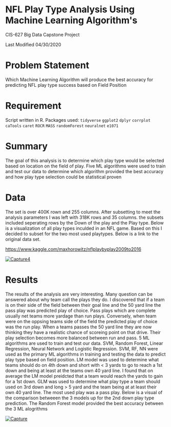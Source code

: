 # NFL Play Type Analysis Using Machine Learning Algorithm's

CIS-627 Big Data Capstone Project

Last Modified 04/30/2020


# Problem Statement

Which Machine Learning Algorithm will produce the best accuracy for predicting NFL play type success based on Field Position


# Requirement

Script written in R. Packages used: `tidyverse` `ggplot2` `dplyr` `corrplot` `caTools` `caret` `ROCR` `MASS` `randomForest` `neuralnet`
`e1071`


# Summary

The goal of this analysis is to determine which play type would be selected based on location on the field of play. Five ML algorithms were used to train and test our data to determine which algorithm provided the best accuracy and how play type selection could be statistical proven


# Data 
The set is over 400K rown and 255 columns. After subsetting to meet the analysis parameters I was left with 318K rows and 35 columns.
the subsets included seperating rows by the Down of the play and the Play type. Below is a visualization of all play types inculded in an NFL game. Based on this I decided to subset for the two most used playtypes. Below is a link to the original data set. 

https://www.kaggle.com/maxhorowitz/nflplaybyplay2009to2016

<a href="https://ibb.co/QrF5fFd"><img src="https://i.ibb.co/FgbPKbV/Capture4.png" alt="Capture4" border="0"></a>


# Results

The results of the analysis are very interesting. Many question can be answered about why team call the plays they do. I discovered that if a team is on their side of the field between their goal line and the 50 yard line the pass play was predicted play of choice. Pass plays which are complete usually net teams more yardage than run plays. 
Conversely, when team were on the oppsing teams side of the field the predicted play of choice was the run play. When a teams passes the 50 yard line they are now thinking they have a realistic chance of scoreing point on that drive. Their play selection becomes more balanced between run and pass.
5 ML algorithms are used to train and test our data. SVM, Random Forest, Linear Regression, Neural Network and Logistic Regression. SVM, RF, NN were used as the primary ML algorithms in training and testing the data to predict play type based on field position. LM model was used to determine what teams should do on 4th down and short with < 3 yards to go to reach a 1st down and being at least at the teams own 40 yard line. I found that on average the LM model preidcted that a team would reach the yards to gain for a 1st down. 
GLM was used to determine what play type a team should used on 3rd down and long > 5 yard and the team being at at least their own 40 yard line. The most used play was a pass play. Below is a visual of the comparison betweeen the 3 models up for the 2nd down play type prediction. The Random Forest model provided the best accuracy between the 3 ML alogrithms 

<a href="https://ibb.co/Hr3SKzq"><img src="https://i.ibb.co/FBCrhwz/Capture.png" alt="Capture" border="0"></a>








